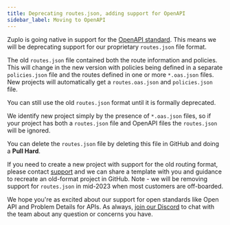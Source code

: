 ```yaml
---
title: Deprecating routes.json, adding support for OpenAPI
sidebar_label: Moving to OpenAPI
---
```


Zuplo is going native in support for the [OpenAPI standard](https://www.openapis.org/). This means we will be deprecating support for our proprietary `routes.json` file format.

The old `routes.json` file contained both the route information and policies. This will change in the new version with policies being defined in a separate `policies.json` file and the routes defined in one or more `*.oas.json` files. New projects will automatically get a `routes.oas.json` and `policies.json` file.

You can still use the old `routes.json` format until it is formally deprecated.

We identify new project simply by the presence of `*.oas.json` files, so if your project has both a `routes.json` file and OpenAPI files the `routes.json` will be ignored.

You can delete the `routes.json` file by deleting this file in GitHub and doing a **Pull Hard**.

If you need to create a new project with support for the old routing format, please contact [support](mailto:support@zuplo.com) and we can share a template with you and guidance to recreate an old-format project in GitHub. Note - we will be removing support for `routes.json` in mid-2023 when most customers are off-boarded.

We hope you're as excited about our support for open standards like Open API and Problem Details for APIs. As always, [join our Discord]() to chat with the team about any question or concerns you have.
